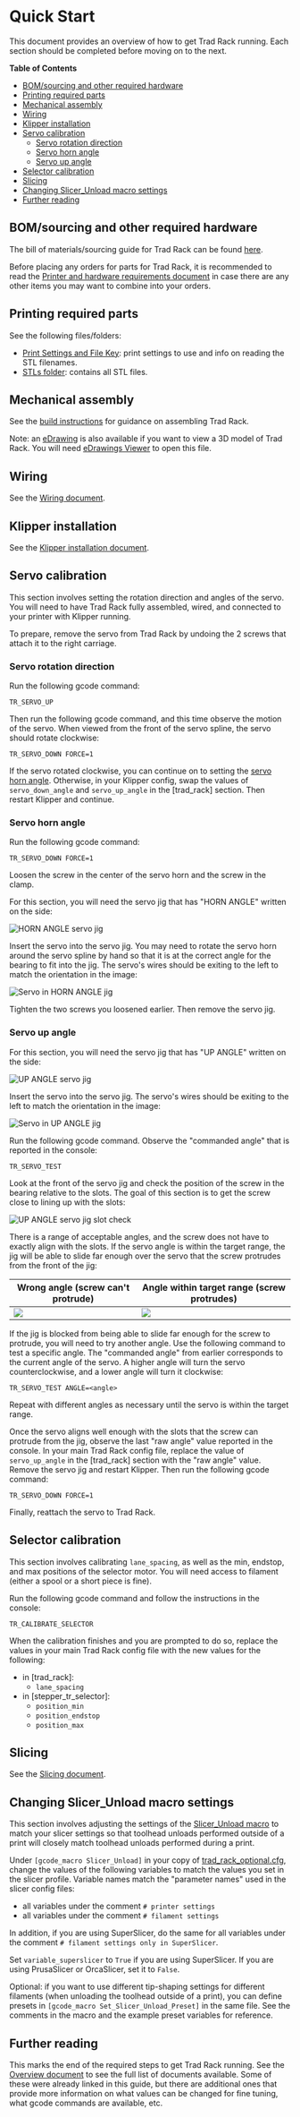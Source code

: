 # Quick Start

This document provides an overview of how to get Trad Rack running.
Each section should be completed before moving on to the next.

**Table of Contents**
- [BOM/sourcing and other required hardware](#bomsourcing-and-other-required-hardware)
- [Printing required parts](#printing-required-parts)
- [Mechanical assembly](#mechanical-assembly)
- [Wiring](#wiring)
- [Klipper installation](#klipper-installation)
- [Servo calibration](#servo-calibration)
  - [Servo rotation direction](#servo-rotation-direction)
  - [Servo horn angle](#servo-horn-angle)
  - [Servo up angle](#servo-up-angle)
- [Selector calibration](#selector-calibration)
- [Slicing](#slicing)
- [Changing Slicer\_Unload macro settings](#changing-slicer_unload-macro-settings)
- [Further reading](#further-reading)

## BOM/sourcing and other required hardware

The bill of materials/sourcing guide for Trad Rack can be found
[here](https://docs.google.com/spreadsheets/d/1SKBtkgSVPqqGEjftI6v6i6T5Bh3Phx-4YXsJYH17ggs/edit?usp=sharing).

Before placing any orders for parts for Trad Rack, it is recommended to read the
[Printer and hardware requirements document](Printer_and_Hardware_Requirements.md)
in case there are any other items you may want to combine into your orders.

## Printing required parts

See the following files/folders:

- [Print Settings and File Key](/Print_Settings_and_File_Key.txt):
  print settings to use and info on reading the STL filenames.
- [STLs folder](/STLs): contains all STL files.

## Mechanical assembly

See the [build instructions](build_instructions) for guidance on
assembling Trad Rack.

Note: an [eDrawing](/eDrawings/) is also available if you want to view
a 3D model of Trad Rack. You will need
[eDrawings Viewer](https://www.edrawingsviewer.com/) to open this
file.

## Wiring

See the [Wiring document](Wiring.md).

## Klipper installation

See the [Klipper installation document](klipper/Installation.md).

## Servo calibration

This section involves setting the rotation direction and angles of the
servo. You will need to have Trad Rack fully assembled, wired, and
connected to your printer with Klipper running.

To prepare, remove the servo from Trad Rack by undoing the 2 screws
that attach it to the right carriage.

### Servo rotation direction

Run the following gcode command:

```
TR_SERVO_UP
```

Then run the following gcode command, and this time observe the motion
of the servo. When viewed from the front of the servo spline, the 
servo should rotate clockwise:
    
```
TR_SERVO_DOWN FORCE=1
```

If the servo rotated clockwise, you can continue on to setting the
[servo horn angle](#servo-horn-angle). Otherwise, in your Klipper
config, swap the values of `servo_down_angle` and `servo_up_angle` in
the [trad_rack] section. Then restart Klipper and continue.

### Servo horn angle

Run the following gcode command:

```
TR_SERVO_DOWN FORCE=1
```

Loosen the screw in the center of the servo horn and the screw in
the clamp.

For this section, you will need the servo jig that has "HORN ANGLE"
written on the side:

![HORN ANGLE servo jig](images/servo_jigs/horn_angle_jig.png?raw=true)

Insert the servo into the servo jig. You may need to rotate the
servo horn around the servo spline by hand so that it is at the
correct angle for the bearing to fit into the jig. The servo's wires
should be exiting to the left to match the orientation in the image:

![Servo in HORN ANGLE jig](images/servo_jigs/servo_in_horn_angle_jig.png?raw=true)

Tighten the two screws you loosened earlier. Then remove the servo
jig.

### Servo up angle

For this section, you will need the servo jig that has "UP ANGLE"
written on the side:

![UP ANGLE servo jig](images/servo_jigs/up_angle_jig.png?raw=true)

Insert the servo into the servo jig. The servo's wires should be
exiting to the left to match the orientation in the image:

![Servo in UP ANGLE jig](images/servo_jigs/servo_in_up_angle_jig.png?raw=true)

Run the following gcode command. Observe the "commanded angle" that is
reported in the console:

```
TR_SERVO_TEST
```

Look at the front of the servo jig and check the position of the screw
in the bearing relative to the slots. The goal of this section is
to get the screw close to lining up with the slots:

![UP ANGLE servo jig slot check](images/servo_jigs/up_angle_jig_slot_check.png?raw=true)

There is a range of acceptable angles, and the screw does not
have to exactly align with the slots. If the servo angle is within the
target range, the jig will be able to slide far enough over the servo
that the screw protrudes from the front of the jig:

| Wrong angle (screw can't protrude)                              | Angle within target range (screw protrudes)       |
| ---                                                             | ---                                               |
| ![](images/servo_jigs/up_angle_jig_no_protrusion.png?raw=true)  | ![](images/servo_jigs/up_angle_jig_protrusion.png?raw=true)  |

If the jig is blocked from being able to slide far enough for the
screw to protrude, you will need to try another angle. Use the
following command to test a specific angle. The "commanded angle" from
earlier corresponds to the current angle of the servo. A higher angle
will turn the servo counterclockwise, and a lower angle will turn it
clockwise:

```
TR_SERVO_TEST ANGLE=<angle>
```

Repeat with different angles as necessary until the servo is 
within the target range.

Once the servo aligns well enough with the slots that the screw can
protrude from the jig, observe the last "raw angle" value reported in
the console. In your main Trad Rack config file, replace the value of
`servo_up_angle` in the [trad_rack] section with the "raw angle"
value. Remove the servo jig and restart Klipper. Then run the
following gcode command:

```
TR_SERVO_DOWN FORCE=1
```

Finally, reattach the servo to Trad Rack.

## Selector calibration

This section involves calibrating `lane_spacing`, as well as the min,
endstop, and max positions of the selector motor. You will need access
to filament (either a spool or a short piece is fine).

Run the following gcode command and follow the instructions in the
console:

```
TR_CALIBRATE_SELECTOR
```

When the calibration finishes and you are prompted to do so, replace
the values in your main Trad Rack config file with the new values
for the following:

- in [trad_rack]:
  - `lane_spacing`
- in [stepper_tr_selector]:
  - `position_min`
  - `position_endstop`
  - `position_max`

## Slicing

See the [Slicing document](slicing/Slicing.md).

## Changing Slicer_Unload macro settings

This section involves adjusting the settings of the
[Slicer_Unload macro](klipper/Customization.md#tip-shaping) to match
your slicer settings so that toolhead unloads performed outside of a
print will closely match toolhead unloads performed during a print.

Under `[gcode_macro Slicer_Unload]` in your copy of
[trad_rack_optional.cfg](/Klipper_Stuff/klipper_config/trad_rack_optional.cfg),
change the values of the following variables to match the values you
set in the slicer profile. Variable names match the "parameter names"
used in the slicer config files:

- all variables under the comment `# printer settings`
- all variables under the comment `# filament settings`

In addition, if you are using SuperSlicer, do the same for all
variables under the comment `# filament settings only in SuperSlicer`.

Set `variable_superslicer` to `True` if you are using SuperSlicer. If
you are using PrusaSlicer or OrcaSlicer, set it to `False`.

Optional: if you want to use different tip-shaping settings for
different filaments (when unloading the toolhead outside of a print),
you can define presets in `[gcode_macro Set_Slicer_Unload_Preset]` in
the same file. See the comments in the macro and the example preset
variables for reference.

## Further reading

This marks the end of the required steps to get Trad Rack running.
See the [Overview document](README.md) to see the full list of
documents available. Some of these were already linked in this guide,
but there are additional ones that provide more information on what
values can be changed for fine tuning, what gcode commands are
available, etc.
